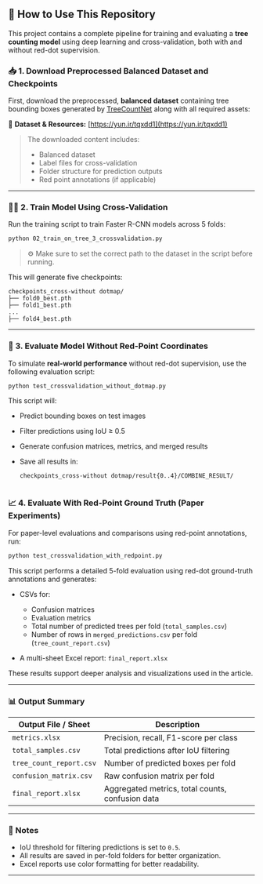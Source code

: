 


## 📝 How to Use This Repository

This project contains a complete pipeline for training and evaluating a **tree counting model** using deep learning and cross-validation, both with and without red-dot supervision.

### 📥 1. Download Preprocessed Balanced Dataset and Checkpoints

First, download the preprocessed, **balanced dataset** containing tree bounding boxes generated by [TreeCountNet](https://github.com/your/treecountnet) along with all required assets:

🔗 **Dataset & Resources:**
[https://yun.ir/tqxdd1](https://yun.ir/tqxdd1)

> The downloaded content includes:
>
> * Balanced dataset
> * Label files for cross-validation
> * Folder structure for prediction outputs
> * Red point annotations (if applicable)

---

### 🏋️‍♂️ 2. Train Model Using Cross-Validation

Run the training script to train Faster R-CNN models across 5 folds:

```bash
python 02_train_on_tree_3_crossvalidation.py
```

> ⚙️ Make sure to set the correct path to the dataset in the script before running.

This will generate five checkpoints:

```
checkpoints_cross-without dotmap/
├── fold0_best.pth
├── fold1_best.pth
...
├── fold4_best.pth
```

---

### 🧪 3. Evaluate Model Without Red-Point Coordinates

To simulate **real-world performance** without red-dot supervision, use the following evaluation script:

```bash
python test_crossvalidation_without_dotmap.py
```

This script will:

* Predict bounding boxes on test images
* Filter predictions using IoU ≥ 0.5
* Generate confusion matrices, metrics, and merged results
* Save all results in:

  ```
  checkpoints_cross-without dotmap/result{0..4}/COMBINE_RESULT/
 

### 📈 4. Evaluate With Red-Point Ground Truth (Paper Experiments)

For paper-level evaluations and comparisons using red-point annotations, run:

```bash
python test_crossvalidation_with_redpoint.py
```

This script performs a detailed 5-fold evaluation using red-dot ground-truth annotations and generates:

* CSVs for:

  * Confusion matrices
  * Evaluation metrics
  * Total number of predicted trees per fold (`total_samples.csv`)
  * Number of rows in `merged_predictions.csv` per fold (`tree_count_report.csv`)
* A multi-sheet Excel report: `final_report.xlsx`

These results support deeper analysis and visualizations used in the article.

---

### 📊 Output Summary

| Output File / Sheet     | Description                                      |
| ----------------------- | ------------------------------------------------ |
| `metrics.xlsx`          | Precision, recall, F1-score per class            |
| `total_samples.csv`     | Total predictions after IoU filtering            |
| `tree_count_report.csv` | Number of predicted boxes per fold               |
| `confusion_matrix.csv`  | Raw confusion matrix per fold                    |
| `final_report.xlsx`     | Aggregated metrics, total counts, confusion data |

---

### 🧠 Notes

* IoU threshold for filtering predictions is set to `0.5`.
* All results are saved in per-fold folders for better organization.
* Excel reports use color formatting for better readability.

---

